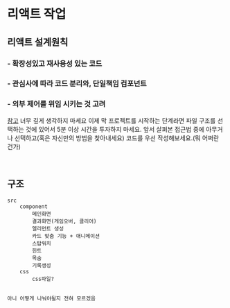 # 리액트 작업

## 리액트 설계원칙
### - 확장성있고 재사용성 있는 코드
### - 관심사에 따라 코드 분리와, 단일책임 컴포넌트
### - 외부 제어를 위임 시키는 것 고려

[참고](https://ko.legacy.reactjs.org/docs/faq-structure.html)
너무 깊게 생각하지 마세요
이제 막 프로젝트를 시작하는 단계라면 파일 구조를 선택하는 것에 있어서 5분 이상 시간을 투자하지 마세요. 앞서 살펴본 접근법 중에 아무거나 선택하고(혹은 자신만의 방법을 찾아내세요) 코드를 우선 작성해보세요.(뭐 어쩌란 건가)


<br>

## 구조
```
src
    component
        메인화면
        결과화면(게임오버, 클리어)
        엘리먼트 생성
        카드 맞춤 기능 + 애니메이션
        스탑워치
        힌트
        목숨
        기록생성
    css
        css파일?


아니 어떻게 나눠야될지 전혀 모르겠음

```